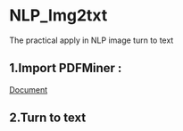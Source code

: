 # NLP_Img2txt
The practical apply in NLP image turn to text

## 1.Import PDFMiner : 
[Document](https://pdfminer-docs.readthedocs.io/programming.html#performing-layout-analysis) 


## 2.Turn to text